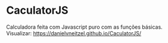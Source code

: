 # CaculatorJS
Calculadora feita com Javascript puro com as funções básicas.
<br>
Visualizar: 
<a href="https://danielvneitzel.github.io/CaculatorJS/" target="_blank">
  https://danielvneitzel.github.io/CaculatorJS/
</a>
